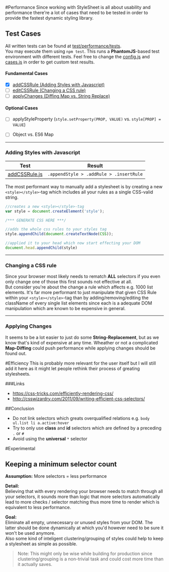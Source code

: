 #Performance
Since working with StyleSheet is all about usability and performance there're a lot of cases that need to be tested in order to provide the fastest dynamic styling library.

## Test Cases
All written tests can be found at [test/performance/tests](test/performance/tests).    
You may execute them using `npm test`. This runs a **PhantomJS**-based test environment with different tests.
Feel free to change the [config.js](test/performance/config.js) and [cases.js](test/performance/cases.js) in order to get custom test results.

#### Fundamental Cases

- [x] [addCSSRule (Adding Styles with Javascript)](#adding-styles-with-javascript)
- [ ] [editCSSRule (Changing a CSS rule)](#changing-a-css-rule)
- [ ] [applyChanges (Diffing Map vs. String Replace)](#applying-changes)

#### Optional Cases

- [ ] applyStyleProperty (`style.setProperty(PROP, VALUE)` vs. `style[PROP] = VALUE`)
- [ ] Object vs. ES6 Map
    

-----

### Adding Styles with Javascript
| Test | Result |
| ---- | ------ |
|[addCSSRule.js](test/performance/tests/addCSSRule.js) |  `.appendStyle > .addRule > .insertRule`

The most performant way to manually add a stylesheet is by creating a new `<style></style>`-tag which includes all your rules as a single CSS-valid string.

```javascript
//creates a new <style></style>-tag
var style = document.createElement('style');

/*** GENERATE CSS HERE ***/

//adds the whole css rules to your styles tag
style.appendChild(document.createTextNode(CSS));

//applied it to your head which now start effecting your DOM
document.head.appendChild(style)
```
    
------- 
### Changing a CSS rule
Since your browser most likely needs to rematch **ALL** selectors if you even only change one of those this first sounds not effective at all.     
But consider you're about the change a rule which affects e.g. 1000 list elements. It's far more performant to just manipulate that given CSS Rule within your `<style></style>`-tag than by adding/removing/editing the className of every single list elements since each is a adequate DOM manipulation which are known to be expensive in general.
     
     
-------
### Applying Changes
It seems to be a lot easier to just do some **String-Replacement**, but as we know that's kind of expensive at any time. Wheather or not a complicated **Map-Diffing** could push performance while applying changes should be found out.

#Efficiency
This is probably more relevant for the user itself but I will still add it here as it might let people rethink their process of greating stylesheets.

###Links
* https://css-tricks.com/efficiently-rendering-css/
* http://csswizardry.com/2011/09/writing-efficient-css-selectors/

##Conclusion
* Do not link selectors which greats overqualified relations e.g. `body ul.list li a.active:hover`
* Try to only use **class** and **id** selectors which are defined by a preceding `.` or `#`
* Avoid using the **universal** `*` selector


#Experimental
## Keeping a minimum selector count
**Assumption:** More selectors = less performance
    
**Detail:**     
Believing that with every rendering your browser needs to match through all your selectors, it sounds more than logic that more selectors automatically lead to more checks / selector matching thus more time to render which is equivalent to less performance.     

**Goal:**    
Eliminate all empty, unnecessary or unused styles from your DOM. The latter should be done dynamically at which you'd however need to be sure it won't be used anymore.     
Also some kind of inteligent clustering/grouping of styles could help to keep a stylesheet as simple as possible.    
> Note: This might only be wise while building for production since clustering/grouping is a non-trivial task and could cost more time than it actually saves. 
